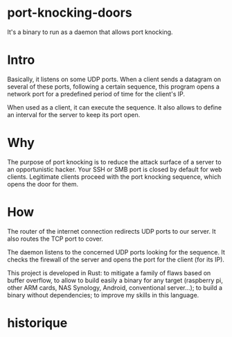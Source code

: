# port-knocking-doors
It's a binary to run as a daemon that allows port knocking.

# Intro
Basically, it listens on some UDP ports.
When a client sends a datagram on several of these ports, following a certain sequence, this program opens a network port for a predefined period of time for the client's IP.

When used as a client, it can execute the sequence. It also allows to define an interval for the server to keep its port open. 

# Why
The purpose of port knocking is to reduce the attack surface of a server to an opportunistic hacker. Your SSH or SMB port is closed by default for web clients. Legitimate clients proceed with the port knocking sequence, which opens the door for them.

# How
The router of the internet connection redirects UDP ports to our server. It also routes the TCP port to cover.

The daemon listens to the concerned UDP ports looking for the sequence. It checks the firewall of the server and opens the port for the client (for its IP).

This project is developed in Rust: to mitigate a family of flaws based on buffer overflow, to allow to build easily a binary for any target (raspberry pi, other ARM cards, NAS Synology, Android, conventional server...); to build a binary without dependencies; to improve my skills in this language.

# historique

